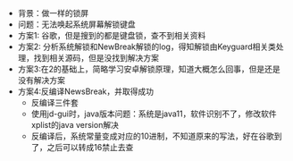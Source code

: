 * 背景：做一样的锁屏
* 问题：无法唤起系统屏幕解锁键盘
* 方案1: 谷歌，但是搜到的都是键盘锁，查不到相关资料
* 方案2: 分析系统解锁和NewBreak解锁的log，得知解锁由Keyguard相关类处理，找到相关源码，但是没找到解决方案
* 方案3:在2的基础上，简略学习安卓解锁原理，知道大概怎么回事，但是还是没有解决方案
* 方案4:反编译NewsBreak，并取得成功
  * 反编译三件套
  * 使用jd-gui时，java版本问题：系统是java11，软件识别不了，修改软件xplist的java version解决
  * 反编译后，系统常量变成对应的10进制，不知道原来的写法，好在谷歌到了，之后可以转成16禁止去查